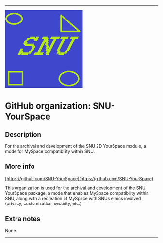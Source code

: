 
***

![SNU_blue_and_gold_legacy_icon.png failed to load. The file may be missing or corrupt. Check the file path for errors first.](/AdditionalInfo/1/SNU-YourSpace/SNU_blue_and_gold_legacy_icon.png)

# GitHub organization: SNU-YourSpace

## Description

For the archival and development of the SNU 2D YourSpace module, a mode for MySpace compatibility within SNU.

## More info

[https://github.com/SNU-YourSpace](https://github.com/SNU-YourSpace)

This organization is used for the archival and development of the SNU YourSpace package, a mode that enables MySpace compatibility within SNU, along with a recreation of MySpace with SNUs ethics involved (privacy, customization, security, etc.)

## Extra notes

None.

***
